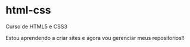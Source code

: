 # html-css
Curso de HTML5 e CSS3

Estou aprendendo a criar sites e agora vou gerenciar meus repositorios!!